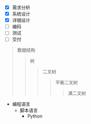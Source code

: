 
- [x] 需求分析
- [x] 系统设计
- [x] 详细设计
- [ ] 编码
- [ ] 测试
- [ ] 交付

> 数据结构
>> 树
>>> 二叉树
>>>> 平衡二叉树
>>>>> 满二叉树

* 编程语言
    * 脚本语言
        * Python
